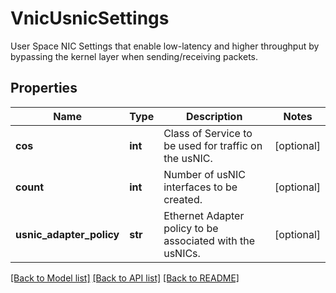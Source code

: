 # VnicUsnicSettings

User Space NIC Settings that enable low-latency and higher throughput by bypassing the kernel layer when sending/receiving packets. 
## Properties
Name | Type | Description | Notes
------------ | ------------- | ------------- | -------------
**cos** | **int** | Class of Service to be used for traffic on the usNIC.   | [optional] 
**count** | **int** | Number of usNIC interfaces to be created.   | [optional] 
**usnic_adapter_policy** | **str** | Ethernet Adapter policy to be associated with the usNICs.    | [optional] 

[[Back to Model list]](../README.md#documentation-for-models) [[Back to API list]](../README.md#documentation-for-api-endpoints) [[Back to README]](../README.md)


